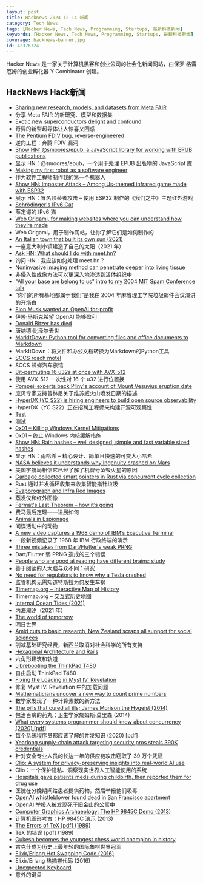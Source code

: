 ```yaml
---
layout: post
title: Hacknews 2024-12-14 新闻
category: Tech News
tags: [Hacker News, Tech News, Programming, Startups, 最新科技新闻]
keywords: [Hacker News, Tech News, Programming, Startups, 最新科技新闻]
coverage: hacknews-banner.jpg
id: 42376724
---
```


Hacker News 是一家关于计算机黑客和创业公司的社会化新闻网站，由保罗·格雷厄姆的创业孵化器 Y Combinator 创建。

## HackNews Hack新闻

- [Sharing new research, models, and datasets from Meta FAIR](https://ai.meta.com/blog/meta-fair-updates-agents-robustness-safety-architecture/?_fb_noscript=1)
- 分享 Meta FAIR 的新研究、模型和数据集
- [Exotic new superconductors delight and confound](https://www.quantamagazine.org/exotic-new-superconductors-delight-and-confound-20241206/)
- 奇异的新型超导体让人惊喜又困惑
- [The Pentium FDIV bug, reverse-engineered](https://oldbytes.space/@kenshirriff/113606898880486330)
- 逆向工程：奔腾 FDIV 漏洞
- [Show HN: @smoores/epub, a JavaScript library for working with EPUB publications](https://www.npmjs.com/package/@smoores/epub)
- 显示 HN：@smoores/epub，一个用于处理 EPUB 出版物的 JavaScript 库
- [Making my first robot as a software engineer](https://github.com/Robertleoj/pen_plotter_robot/blob/main/story.md)
- 作为软件工程师制作我的第一个机器人
- [Show HN: Imposter Attack – Among Us-themed infrared game made with ESP32](https://blog.langworth.com/imposter-attack)
- 展示 HN：冒名顶替者攻击 – 使用 ESP32 制作的《我们之中》主题红外游戏
- [Schrödinger's IPv6 Cat](https://labs.ripe.net/author/hisham_ibrahim/schrodingers-ipv6-cat/)
- 薛定谔的 IPv6 猫
- [Web Origami, for making websites where you can understand how they’re made](https://weborigami.org)
- Web Origami，用于制作网站，让你了解它们是如何制作的
- [An Italian town that built its own sun (2021)](https://www.vice.com/en/article/viganella-italy-fake-manmade-sun/)
- 一座意大利小镇建造了自己的太阳（2021 年）
- [Ask HN: What should I do with meet.hn?]()
- 询问 HN：我应该如何处理 meet.hn？
- [Noninvasive imaging method can penetrate deeper into living tissue](https://news.mit.edu/2024/noninvasive-imaging-method-can-penetrate-deeper-living-tissue-1211)
- 非侵入性成像方法可以更深入地渗透到活体组织中
- ["All your base are belong to us" intro to my 2004 MIT Spam Conference talk](https://blog.jgc.org/2024/12/all-you-base-are-belong-to-us.html)
- “你们的所有基地都属于我们”是我在 2004 年麻省理工学院垃圾邮件会议演讲的开场白
- [Elon Musk wanted an OpenAI for-profit](https://openai.com/index/elon-musk-wanted-an-openai-for-profit/)
- 伊隆·马斯克希望 OpenAI 能够盈利
- [Donald Bitzer has died](https://computerhistory.org/blog/in-memoriam-donald-bitzer-1934-2024/)
- 唐纳德·比泽尔去世
- [MarkItDown: Python tool for converting files and office documents to Markdown](https://github.com/microsoft/markitdown)
- MarkItDown：将文件和办公文档转换为Markdown的Python工具
- [SCCS roach motel](https://www.tuhs.org/pipermail/tuhs/2024-December/031188.html)
- SCCS 蟑螂汽车旅馆
- [Bit-permuting 16 u32s at once with AVX-512](http://bitmath.blogspot.com/2024/12/bit-permuting-16-u32s-at-once-with-avx.html)
- 使用 AVX-512 一次性对 16 个 u32 进行位置换
- [Pompeii experts back Pliny's account of Mount Vesuvius eruption date](https://www.theguardian.com/world/2024/dec/12/pompeii-experts-back-plinys-account-of-mount-vesuvius-eruption-date)
- 庞贝专家支持普林尼关于维苏威火山喷发日期的描述
- [HyperDX (YC S22) is hiring engineers to build open source observability](https://www.ycombinator.com/companies/hyperdx/jobs)
- HyperDX（YC S22）正在招聘工程师来构建开源可观察性
- [Test](https://www.defense.gov/News/News-Stories/Article/Article/4000004/test/)
- 测试
- [0x01 – Killing Windows Kernel Mitigations](https://wetw0rk.github.io/posts/0x01-killing-windows-kernel-mitigations/)
- 0x01 – 终止 Windows 内核缓解措施
- [Show HN: Rain hashes – well designed, simple and fast variable sized hashes](https://github.com/DOSAYGO-Research/rain)
- 显示 HN：雨哈希 – 精心设计、简单且快速的可变大小哈希
- [NASA believes it understands why Ingenuity crashed on Mars](https://arstechnica.com/space/2024/12/nasa-believes-it-understands-why-ingenuity-crashed-on-mars/)
- 美国宇航局相信它已经了解了机智号坠毁火星的原因
- [Garbage collected smart pointers in Rust via concurrent cycle collection](https://maplant.com/2024-12-13-Scheme-to-the-Spec-Part-I:-Concurrent-Cycle-Collection.html)
- Rust 通过并发循环收集来收集智能指针垃圾
- [Evaporograph and Infra Red Images](http://sparkbangbuzz.com/evaporograph/evaporograph.htm)
- 蒸发仪和红外图像
- [Fermat's Last Theorem – how it’s going](https://xenaproject.wordpress.com/2024/12/11/fermats-last-theorem-how-its-going/)
- 费马最后定理——进展如何
- [Animals in Espionage](https://www.cia.gov/stories/story/natural-spies-animals-in-espionage/)
- 间谍活动中的动物
- [A new video captures a 1968 demo of IBM’s Executive Terminal](https://spectrum.ieee.org/ibm-demo)
- 一段新视频记录了 1968 年 IBM 行政终端的演示
- [Three mistakes from Dart/Flutter's weak PRNG](https://www.zellic.io/blog/proton-dart-flutter-csprng-prng/)
- Dart/Flutter 弱 PRNG 造成的三个错误
- [People who are good at reading have different brains: study](https://theconversation.com/people-who-are-good-at-reading-have-different-brains-244786)
- 善于阅读的人大脑与众不同：研究
- [No need for regulators to know why a Tesla crashed](https://www.reuters.com/business/autos-transportation/trump-transition-recommends-scrapping-car-crash-reporting-requirement-opposed-by-2024-12-13/)
- 监管机构无需知道特斯拉为何发生车祸
- [Timemap.org – Interactive Map of History](https://www.oldmapsonline.org/en/history/regions)
- Timemap.org – 交互式历史地图
- [Internal Ocean Tides (2021)](https://svs.gsfc.nasa.gov/4850)
- 内海潮汐（2021 年）
- [The world of tomorrow](https://worksinprogress.co/issue/the-world-of-tomorrow/)
- 明日世界
- [Amid cuts to basic research, New Zealand scraps all support for social sciences](https://www.science.org/content/article/amid-cuts-basic-research-new-zealand-scraps-all-support-social-sciences)
- 削减基础研究经费，新西兰取消对社会科学的所有支持
- [Hexagonal Architecture and Rails](https://the.codegardener.com/hexagonal-architecture-rails/)
- 六角形建筑和轨道
- [Librebooting the ThinkPad T480](https://ezntek.com/posts/librebooting-the-thinkpad-t480-20241207t0933/)
- 自由启动 ThinkPad T480
- [Fixing the Loading in Myst IV: Revelation](https://medium.com/@tomysshadow/fixing-the-loading-in-myst-iv-revelation-86e2814afbf8)
- 修复 Myst IV: Revelation 中的加载问题
- [Mathematicians uncover a new way to count prime numbers](https://www.quantamagazine.org/mathematicians-uncover-a-new-way-to-count-prime-numbers-20241211/)
- 数学家发现了一种计算素数的新方法
- [The pills that cured all ills; James Morison the Hygeist (2014)](http://thelondondead.blogspot.com/2014/11/the-pills-that-cure-all-ills-james.html)
- 包治百病的药丸；卫生学家詹姆斯·莫里森 (2014)
- [What every systems programmer should know about concurrency (2020) [pdf]](https://assets.bitbashing.io/papers/concurrency-primer.pdf)
- 每个系统程序员都应该了解的并发知识 (2020) [pdf]
- [Yearlong supply-chain attack targeting security pros steals 390K credentials](https://arstechnica.com/security/2024/12/yearlong-supply-chain-attack-targeting-security-pros-steals-390k-credentials/)
- 针对安全专业人员的长达一年的供应链攻击窃取了 39 万个凭证
- [Clio: A system for privacy-preserving insights into real-world AI use](https://www.anthropic.com/research/clio)
- Clio：一个保护隐私、洞察现实世界人工智能使用的系统
- [Hospitals gave patients meds during childbirth, then reported them for drug use](https://www.themarshallproject.org/2024/12/11/pregnant-hospital-drug-test-medicine)
- 医院在分娩期间给患者提供药物，然后举报他们吸毒
- [OpenAI whistleblower found dead in San Francisco apartment](https://www.mercurynews.com/2024/12/13/openai-whistleblower-found-dead-in-san-francisco-apartment/)
- OpenAI 举报人被发现死于旧金山的公寓中
- [Computer Graphics Archaeology: The HP 9845C Demo (2013)](https://socks-studio.com/2013/06/29/computer-graphics-archaeology-the-hp-9845c-demo/)
- 计算机图形考古：HP 9845C 演示 (2013)
- [The Errors of TeX [pdf] (1989)](https://yurichev.com/mirrors/knuth1989.pdf)
- TeX 的错误 [pdf] (1989)
- [Gukesh becomes the youngest chess world champion in history](https://lichess.org/@/Lichess/blog/wcc-2024-round-14-gukesh-becomes-the-youngest-world-champion-in-history/cDggdNZw)
- 古克什成为历史上最年轻的国际象棋世界冠军
- [Elixir/Erlang Hot Swapping Code (2016)](https://kennyballou.com/blog/2016/12/elixir-hot-swapping/index.html)
- Elixir/Erlang 热插拔代码 (2016)
- [Unexpected Keyboard](https://github.com/Julow/Unexpected-Keyboard)
- 意外的键盘

